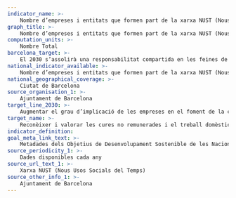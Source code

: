 ```yaml
---
indicator_name: >-
    Nombre d’empreses i entitats que formen part de la xarxa NUST (Nous Usos Socials del Temps)
graph_title: >-
    Nombre d’empreses i entitats que formen part de la xarxa NUST (Nous Usos Socials del Temps)
computation_units: >-
    Nombre Total
barcelona_target: >-
    El 2030 s’assolirà una responsabilitat compartida en les feines de la llar i en les cures, tant dins de les famílies com entre famílies, empreses i administració pública
national_indicator_available: >-
    Nombre d’empreses i entitats que formen part de la xarxa NUST (Nous Usos Socials del Temps)
national_geographical_coverage: >-
    Ciutat de Barcelona
source_organisation_1: >-
    Ajuntament de Barcelona
target_line_2030: >-
    Augmentar el grau d’implicació de les empreses en el foment de la corresponsabilitat: 300 empreses 
target_name: >-
    Reconèixer i valorar les cures no remunerades i el treball domèstic no remunerat, mitjançant la prestació de serveis públics, la provisió d’infraestructures i la formulació de polítiques de protecció social, així com mitjançant la promoció de la responsabilitat compartida a la llar i la família, segons escaigui a cada país
indicator_definition:
goal_meta_link_text: >-
    Metadades dels Objetius de Desenvolupament Sostenible de les Nacions Unides (pdf 894kB)
source_periodicity_1: >-
    Dades disponibles cada any
source_url_text_1: >-
    Xarxa NUST (Nous Usos Socials del Temps)
source_other_info_1: >-
    Ajuntament de Barcelona
---
```

